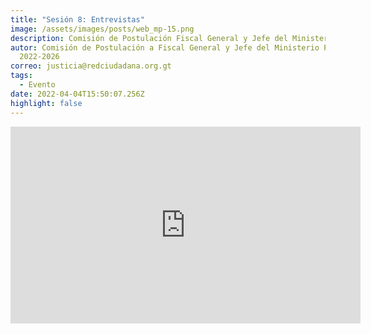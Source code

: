 ```yaml
---
title: "Sesión 8: Entrevistas"
image: /assets/images/posts/web_mp-15.png
description: Comisión de Postulación Fiscal General y Jefe del Ministerio Público
autor: Comisión de Postulación a Fiscal General y Jefe del Ministerio Público
  2022-2026
correo: justicia@redciudadana.org.gt
tags:
  - Evento
date: 2022-04-04T15:50:07.256Z
highlight: false
---
```

<iframe width="560" height="315" src="https://www.youtube.com/embed/NzNvP3via-Y" title="YouTube video player" frameborder="0" allow="accelerometer; autoplay; clipboard-write; encrypted-media; gyroscope; picture-in-picture" allowfullscreen></iframe>
